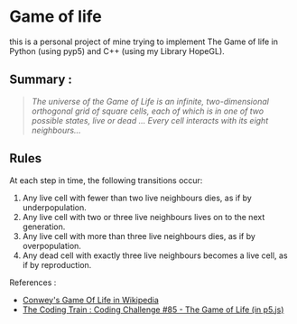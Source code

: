 # Game of life

this is a personal project of mine trying to implement The Game of life in Python (using pyp5) and C++ (using my Library HopeGL).

## Summary :
> *The universe of the Game of Life is an infinite, two-dimensional orthogonal grid of square cells, each of which is in one of two possible states, live or dead ... Every cell interacts with its eight neighbours...*

## Rules
 At each step in time, the following transitions occur:
1. Any live cell with fewer than two live neighbours dies, as if by underpopulation.
2. Any live cell with two or three live neighbours lives on to the next generation.
3. Any live cell with more than three live neighbours dies, as if by overpopulation.
4. Any dead cell with exactly three live neighbours becomes a live cell, as if by reproduction.

References :

- [Conwey's Game Of Life in Wikipedia](https://en.wikipedia.org/wiki/Conway%27s_Game_of_Life)
- [The Coding Train : Coding Challenge #85 - The Game of Life (in p5.js)](https://www.youtube.com/watch?v=FWSR_7kZuYg)